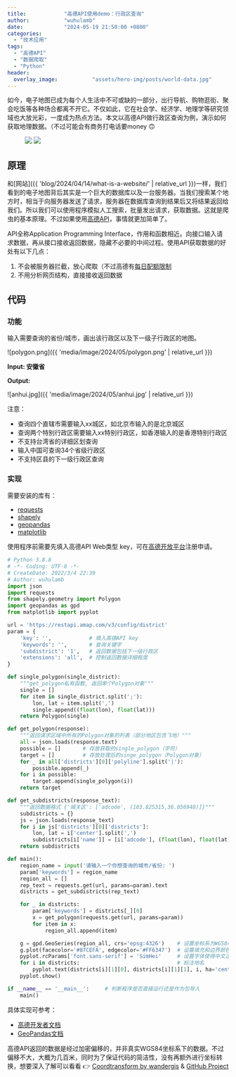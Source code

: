 ```yaml
---
title:            "高德API使用demo：行政区查询"
author:           "wuhulamb"
date:             "2024-05-19 21:50:00 +0800"
categories:
  - "技术应用"
tags:
  - "高德API"
  - "数据爬取"
  - "Python"
header:
  overlay_image:           "assets/hero-img/posts/world-data.jpg"
---
```


如今，电子地图已成为每个人生活中不可或缺的一部分，出行导航、购物逛街、聚会吃饭等各种场合都离不开它。不仅如此，它在社会学、经济学、地理学等研究领域也大放光彩，一度成为热点方法。本文以高德API做行政区查询为例，演示如何获取地理数据<!--more-->。（不过可能会有商务打电话要money :upside_down_face:

<figure class="half">
    <img src="{{ 'media/image/2024/05/poi-literature.jpg' | relative_url }}">
    <img src="{{ 'media/image/2024/05/amap-business.jpg' | relative_url }}">
</figure>

## 原理

和[网站]({{ 'blog/2024/04/14/what-is-a-website/' | relative_url }})一样，我们看到的电子地图背后其实是一个巨大的数据库以及一台服务器。当我们搜索某个地方时，相当于向服务器发送了请求，服务器在数据库查询到结果后又将结果返回给我们。所以我们可以使用程序模拟人工搜索，批量发出请求，获取数据。这就是爬虫的基本原理。不过如果使用[高德API](https://lbs.amap.com/)，事情就更加简单了。

API全称Application Programming Interface，作用和函数相近。向接口输入请求数据，再从接口接收返回数据，隐藏不必要的中间过程。使用API获取数据的好处有以下几点：

1. 不会被服务器拦截，放心爬取（不过高德有[每日配额限制](https://lbs.amap.com/api/webservice/guide/tools/flowlevel)
2. 不用分析网页结构，直接接收返回数据

## 代码

### 功能

输入需要查询的省份/城市，画出该行政区以及下一级子行政区的地图。

![polygon.png]({{ 'media/image/2024/05/polygon.png' | relative_url }})

**Input: 安徽省**

**Output:**

![anhui.jpg]({{ 'media/image/2024/05/anhui.jpg' | relative_url }})

注意：

- 查询四个直辖市需要输入xx城区，如北京市输入的是北京城区
- 查询两个特别行政区需要输入xx特别行政区，如香港输入的是香港特别行政区
- 不支持台湾省的详细区划查询
- 输入中国可查询34个省级行政区
- 不支持区县的下一级行政区查询

### 实现

需要安装的库有：

- [requests](https://pypi.org/project/requests/)
- [shapely](https://pypi.org/project/shapely/)
- [geopandas](https://pypi.org/project/geopandas/)
- [matplotlib](https://pypi.org/project/matplotlib/)

使用程序前需要先填入高德API Web类型 key，可在[高德开放平台](https://lbs.amap.com/)注册申请。

```python
# Python 3.8.8
# -*- Coding: UTF-8 -*-
# CreateDate: 2022/3/4 22:39
# Author: wuhulamb
import json
import requests
from shapely.geometry import Polygon
import geopandas as gpd
from matplotlib import pyplot

url = 'https://restapi.amap.com/v3/config/district'
param = {
    'key': '',            # 填入高德API key
    'keywords': '',       # 查询关键字
    'subdistrict': '1',   # 返回数据包括下一级行政区
    'extensions': 'all',  # 控制返回数据详细程度
}

def single_polygon(single_district):
    """get_polygon私有函数, 返回单个Polygon对象"""
    single = []
    for item in single_district.split(';'):
        lon, lat = item.split(',')
        single.append((float(lon), float(lat)))
    return Polygon(single)

def get_polygon(response):
    """返回请求区域中所有的Polygon对象的列表（部分地区包含飞地）"""
    all = json.loads(response.text)
    possible = []       # 存放获取的single_polygon（字符）
    target = []         # 存放处理后的singe_polygon（Polygon对象）
    for _ in all['districts'][0]['polyline'].split('|'):
        possible.append(_)
    for i in possible:
        target.append(single_polygon(i))
    return target

def get_subdistricts(response_text):
    """返回数据格式 {'城关区': ['adcode', (103.825315,36.056948)]}"""
    subdistricts = {}
    js = json.loads(response_text)
    for i in js['districts'][0]['districts']:
        lon, lat = i['center'].split(',')
        subdistricts[i['name']] = [i['adcode'], (float(lon), float(lat))]
    return subdistricts

def main():
    region_name = input('请输入一个你想查询的城市/省份: ')
    param['keywords'] = region_name
    region_all = []
    rep_text = requests.get(url, params=param).text
    districts = get_subdistricts(rep_text)

    for _ in districts:
        param['keywords'] = districts[_][0]
        x = get_polygon(requests.get(url, params=param))
        for item in x:
            region_all.append(item)

    g = gpd.GeoSeries(region_all, crs='epsg:4326')    # 设置坐标系为WGS84，即GPS
    g.plot(facecolor='#87CEFA', edgecolor='#FF6347')  # 设置填充和边界颜色
    pyplot.rcParams['font.sans-serif'] = 'SimHei'     # 设置字体使得中文正常显示
    for i in districts:                               # 标注地名
        pyplot.text(districts[i][1][0], districts[i][1][1], i, ha='center', va='top', fontsize=8)
    pyplot.show()

if __name__ == '__main__':     # 判断程序是否直接运行还是作为包导入
    main()
```

具体实现可参考：

- [高德开发者文档](https://lbs.amap.com/api/webservice/guide/api/district)
- [GeoPandas文档](https://geopandas.org/en/stable/docs/reference/api/geopandas.GeoSeries.html)

高德API返回的数据是经过加密偏移的，并非真实WGS84坐标系下的数据。不过偏移不大，大概为几百米，同时为了保证代码的简洁性，没有再额外进行坐标转换，想要深入了解可以看看 :point_right: [Coordtransform by wandergis](https://wandergis.com/coordtransform/) & [GitHub Project](https://github.com/wandergis/coordtransform)

